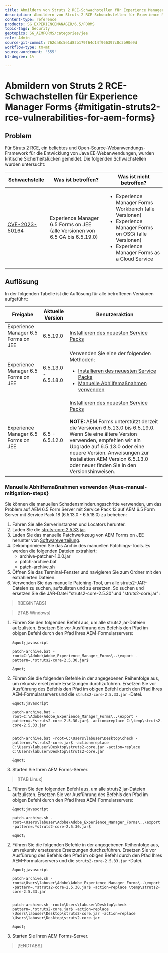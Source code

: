 ```yaml
---
title: Abmildern von Struts 2 RCE-Schwachstellen für Experience Manager Forms
description: Abmildern von Struts 2 RCE-Schwachstellen für Experience Manager Forms
content-type: reference
products: SG_EXPERIENCEMANAGER/6.5/FORMS
topic-tags: Security
geptopics: SG_AEMFORMS/categories/jee
role: Admin
source-git-commit: 762da8c5e1d82b179f64d14f966397c8c3b90e9d
workflow-type: tm+mt
source-wordcount: '555'
ht-degree: 1%

---
```



# Abmildern von Struts 2 RCE-Schwachstellen für Experience Manager Forms {#mitigatin-struts2-rce-vulnerabilities-for-aem-forms}

## Problem

Für Struts 2 RCE, ein beliebtes und Open-Source-Webanwendungs-Framework für die Entwicklung von Java EE-Webanwendungen, wurden kritische Sicherheitslücken gemeldet. Die folgenden Schwachstellen wurden untersucht:

| Schwachstelle | Was ist betroffen? | Was ist nicht betroffen? |
|---|---|---|
| [CVE-2023-50164](https://cve.mitre.org/cgi-bin/cvename.cgi?name=2023-50164) | Experience Manager 6.5 Forms on JEE (alle Versionen von 6.5 GA bis 6.5.19.0) | <ul><li> Experience Manager Forms Workbench (alle Versionen)</li> <li> Experience Manager Forms on OSGi (alle Versionen) </li> <li> Experience Manager Forms as a Cloud Service </li> <ul> |

## Auflösung

In der folgenden Tabelle ist die Auflösung für alle betroffenen Versionen aufgeführt:

| Freigabe | Aktuelle Version | Benutzeraktion |
|---|---|---|
| Experience Manager 6.5 Forms on JEE | 6.5.19.0 | [Installieren des neuesten Service Packs](https://experienceleague.adobe.com/docs/experience-manager-65/release-notes/aem-forms-current-service-pack-installation-instructions.html?lang=de) |
| Experience Manager 6.5 Forms on JEE | 6.5.13.0 - 6.5.18.0 | Verwenden Sie eine der folgenden Methoden: <ul><li>  <a href="https://experienceleague.adobe.com/docs/experience-manager-65/release-notes/aem-forms-current-service-pack-installation-instructions.html?lang=de"> Installieren des neuesten Service Packs </a> </li> <li> <a href ="#use-manual-mitigation-steps"> Manuelle Abhilfemaßnahmen verwenden </a> |
| Experience Manager 6.5 Forms on JEE | 6.5 - 6.5.12.0 | [Installieren des neuesten Service Packs](https://experienceleague.adobe.com/docs/experience-manager-65/release-notes/aem-forms-current-service-pack-installation-instructions.html?lang=de)  </br> </br> **NOTE:** AEM Forms unterstützt derzeit die Versionen 6.5.13.0 bis 6.5.19.0. Wenn Sie eine ältere Version verwenden, empfehlen wir ein Upgrade auf 6.5.13.0 oder eine neuere Version. Anweisungen zur Installation AEM Version 6.5.13.0 oder neuer finden Sie in den Versionshinweisen. |

### Manuelle Abhilfemaßnahmen verwenden {#use-manual-mitigation-steps}

Sie können die manuellen Schadensminderungsschritte verwenden, um das Problem auf AEM 6.5 Form Server mit Service Pack 13 auf AEM 6.5 Form Server mit Service Pack 18 (6.5.13.0 - 6.5.18.0) zu beheben:

1. Fahren Sie alle Serverinstanzen und Locators herunter.
1. Laden Sie die [struts-core 2.5.33 jar](https://repo1.maven.org/maven2/org/apache/struts/struts2-core/2.5.33/struts2-core-2.5.33.jar).
1. Laden Sie das manuelle Patchwerkzeug von AEM Forms on JEE herunter von [Softwareverteilung](https://experience.adobe.com/#/downloads/content/software-distribution/en/aem.html?package=/content/software-distribution/en/details.html/content/dam/aem/public/adobe/packages/cq650/servicepack/fd/patch_utility/archive-patcher-1.0.0.zip).
1. Dekomprimieren Sie das Archiv des manuellen Patchings-Tools. Es werden die folgenden Dateien extrahiert:
   * archive-patcher-1.0.0.jar
   * patch-archive.bat
   * patch-archive.sh
1. Öffnen Sie das Terminal-Fenster und navigieren Sie zum Ordner mit den extrahierten Dateien.
1. Verwenden Sie das manuelle Patching-Tool, um alle struts2-JAR-Dateien zu suchen, aufzulisten und zu ersetzen. So suchen und ersetzen Sie die JAR-Datei &quot;struts2-core-2.5.30&quot;und &quot;struts2-core.jar&quot;:


>[!BEGINTABS]

>[!TAB Windows]

1. Führen Sie den folgenden Befehl aus, um alle struts2 jar-Dateien aufzulisten. Ersetzen Sie vor Ausführung des Befehls den Pfad im obigen Befehl durch den Pfad Ihres AEM-Formularservers:

       &quot;javascript
       
       patch-archive.bat -root=C:\Adobe\Adobe_Experience_Manager_Forms\..\export -pattern=.*struts2-core-2.5.30.jar$
       
       &quot;
   
1. Führen Sie die folgenden Befehle in der angegebenen Reihenfolge aus, um rekursiv ersetzende Ersetzungen durchzuführen. Ersetzen Sie vor Ausführung des Befehls den Pfad im obigen Befehl durch den Pfad Ihres AEM-Formularservers und die `struts2-core-2.5.33.jar` -Datei.


       &quot;javascript
       
       patch-archive.bat -root=C:\Adobe\Adobe_Experience_Manager_Forms\..\export -pattern=.*struts2-core-2.5.30.jar$ -action=replace C:\temp\struts2-core-2.5.33.jar
       
       
       patch-archive.bat -root=C:\Users\labuser\Desktop\check -pattern=.*struts2-core.jar$ -action=replace C:\Users\labuser\Desktop\struts2-core.jar -action=replace C:\Users\labuser\Desktop\struts2-core.jar
       
       &quot;
   
1. Starten Sie Ihren AEM Forms-Server.


>[!TAB Linux]

1. Führen Sie den folgenden Befehl aus, um alle struts2 jar-Dateien aufzulisten. Ersetzen Sie vor Ausführung des Befehls den Pfad im obigen Befehl durch den Pfad Ihres AEM-Formularservers:

       &quot;javascript
       
       patch-archive.sh -root=\Users\labuser\Adobe\Adobe_Experience_Manager_Forms\..\export -pattern=.*struts2-core-2.5.30.jar$
       
       &quot;
   
1. Führen Sie die folgenden Befehle in der angegebenen Reihenfolge aus, um rekursiv ersetzende Ersetzungen durchzuführen. Ersetzen Sie vor Ausführung des Befehls den Pfad im obigen Befehl durch den Pfad Ihres AEM-Formularservers und die `struts2-core-2.5.33.jar` -Datei.

       &quot;javascript
       
       patch-archive.sh -root=\Users\labuser\Adobe\Adobe_Experience_Manager_Forms\..\export -pattern=.*struts2-core-2.5.30.jar$ -action=replace \temp\struts2-core-2.5.33.jar
       
       
       patch-archive.sh -root=\Users\labuser\Desktop\check -pattern=.*struts2-core.jar$ -action=replace \Users\labuser\Desktop\struts2-core.jar -action=replace \Users\labuser\Desktop\struts2-core.jar
       
       &quot;
   
1. Starten Sie Ihren AEM Forms-Server.

>[!ENDTABS]




<!-- 
### Manual patching tool 


>[!BEGINTABS]

>[!TAB Windows]

    ```
    
    patch-archive.bat [-root=dir-or-file] [-pattern=regex] [-action=list(default)|delete|replace <replacement-file>]

    ```

* **dir-or-file**: Specifies path of directory containing multiple archives to patch. The default path for AEM Forms on JEE is <>. 
* **regex**: Specifies regular expression identifying a file or an archive entry to patch. It is tested against each file's or archive entry's absolute path. For example, the pattern `.*struts2-core-2.5.30.jar$` search for all the lines that end with the exact string `struts2-core-2.5.30.jar`.
* **list**: Lists the matched files or archive entries. It recursively searches for and reports all instances of the supplied pattern matched in any entry present in any archive file (zip/jar/war/ear) inside the supplied root directory. No changes are made to any file. It is the default action of the tool, when no action is specified.
* **delete**: Deletes the matched files or archive entries. If the matched entity is an archive, deletion happens before traversing it. This prevents any potentially matching entries inside it from being reported.  
* **replace**: Substitutes the matched files or archive entries with the supplied replacement. If the matched entity is an archive, replacement happens before traversing it. This prevents any potentially matching entries inside it from being reported.

>[!TAB macOS]

    ```
    
    patch-archive.sh [-root=dir-or-file] [-pattern=regex] [-action=list(default)|delete|replace <replacement-file>]

    ```

* **dir-or-file**: Specifies path of directory containing multiple archives to patch. The default path for AEM Forms on JEE is <>. 
* **regex**: Specifies regular expression identifying a file or an archive entry to patch. It is tested against each file's or archive entry's absolute path. For example, the pattern `.*struts2-core-2.5.30.jar$` search for all the lines that end with the exact string `struts2-core-2.5.30.jar`.
* **list**: Lists the matched files or archive entries. It recursively searches for and reports all instances of the supplied pattern matched in any entry present in any archive file (zip/jar/war/ear) inside the supplied root directory. No changes are made to any file. It is the default action of the tool, when no action is specified.
* **delete**: Deletes the matched files or archive entries. If the matched entity is an archive, deletion happens before traversing it. This prevents any potentially matching entries inside it from being reported.  
* **replace**: Substitutes the matched files or archive entries with the supplied replacement. If the matched entity is an archive, replacement happens before traversing it. This prevents any potentially matching entries inside it from being reported.  

>[!TAB Linux]

    ```
    
    patch-archive.sh [-root=dir-or-file] [-pattern=regex] [-action=list(default)|delete|replace <replacement-file>]

    ```

* **dir-or-file**: Specifies path of directory containing multiple archives to patch. The default path for AEM Forms on JEE is <>. 
* **regex**: Specifies regular expression identifying a file or an archive entry to patch. It is tested against each file's or archive entry's absolute path. For example, the pattern `.*struts2-core-2.5.30.jar$` search for all the lines that end with the exact string `struts2-core-2.5.30.jar`.
* **list**: Lists the matched files or archive entries. It recursively searches for and reports all instances of the supplied pattern matched in any entry present in any archive file (zip/jar/war/ear) inside the supplied root directory. No changes are made to any file. It is the default action of the tool, when no action is specified.
* **delete**: Deletes the matched files or archive entries. If the matched entity is an archive, deletion happens before traversing it. This prevents any potentially matching entries inside it from being reported.  
* **replace**: Substitutes the matched files or archive entries with the supplied replacement. If the matched entity is an archive, replacement happens before traversing it. This prevents any potentially matching entries inside it from being reported.  



>[!ENDTABS]









-->